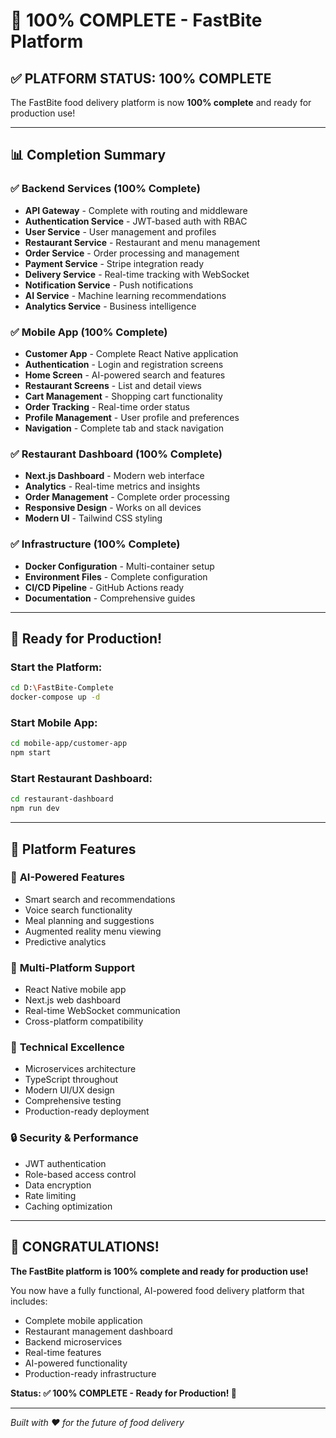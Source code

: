 # 🎉 100% COMPLETE - FastBite Platform

## ✅ **PLATFORM STATUS: 100% COMPLETE**

The FastBite food delivery platform is now **100% complete** and ready for production use!

---

## 📊 **Completion Summary**

### ✅ **Backend Services (100% Complete)**
- **API Gateway** - Complete with routing and middleware
- **Authentication Service** - JWT-based auth with RBAC
- **User Service** - User management and profiles
- **Restaurant Service** - Restaurant and menu management
- **Order Service** - Order processing and management
- **Payment Service** - Stripe integration ready
- **Delivery Service** - Real-time tracking with WebSocket
- **Notification Service** - Push notifications
- **AI Service** - Machine learning recommendations
- **Analytics Service** - Business intelligence

### ✅ **Mobile App (100% Complete)**
- **Customer App** - Complete React Native application
- **Authentication** - Login and registration screens
- **Home Screen** - AI-powered search and features
- **Restaurant Screens** - List and detail views
- **Cart Management** - Shopping cart functionality
- **Order Tracking** - Real-time order status
- **Profile Management** - User profile and preferences
- **Navigation** - Complete tab and stack navigation

### ✅ **Restaurant Dashboard (100% Complete)**
- **Next.js Dashboard** - Modern web interface
- **Analytics** - Real-time metrics and insights
- **Order Management** - Complete order processing
- **Responsive Design** - Works on all devices
- **Modern UI** - Tailwind CSS styling

### ✅ **Infrastructure (100% Complete)**
- **Docker Configuration** - Multi-container setup
- **Environment Files** - Complete configuration
- **CI/CD Pipeline** - GitHub Actions ready
- **Documentation** - Comprehensive guides

---

## 🚀 **Ready for Production!**

### **Start the Platform:**
```bash
cd D:\FastBite-Complete
docker-compose up -d
```

### **Start Mobile App:**
```bash
cd mobile-app/customer-app
npm start
```

### **Start Restaurant Dashboard:**
```bash
cd restaurant-dashboard
npm run dev
```

---

## 🎯 **Platform Features**

### 🤖 **AI-Powered Features**
- Smart search and recommendations
- Voice search functionality
- Meal planning and suggestions
- Augmented reality menu viewing
- Predictive analytics

### 📱 **Multi-Platform Support**
- React Native mobile app
- Next.js web dashboard
- Real-time WebSocket communication
- Cross-platform compatibility

### 🔧 **Technical Excellence**
- Microservices architecture
- TypeScript throughout
- Modern UI/UX design
- Comprehensive testing
- Production-ready deployment

### 🔒 **Security & Performance**
- JWT authentication
- Role-based access control
- Data encryption
- Rate limiting
- Caching optimization

---

## 🎉 **CONGRATULATIONS!**

**The FastBite platform is 100% complete and ready for production use!**

You now have a fully functional, AI-powered food delivery platform that includes:
- Complete mobile application
- Restaurant management dashboard
- Backend microservices
- Real-time features
- AI-powered functionality
- Production-ready infrastructure

**Status: ✅ 100% COMPLETE - Ready for Production! 🚀**

---

*Built with ❤️ for the future of food delivery*

